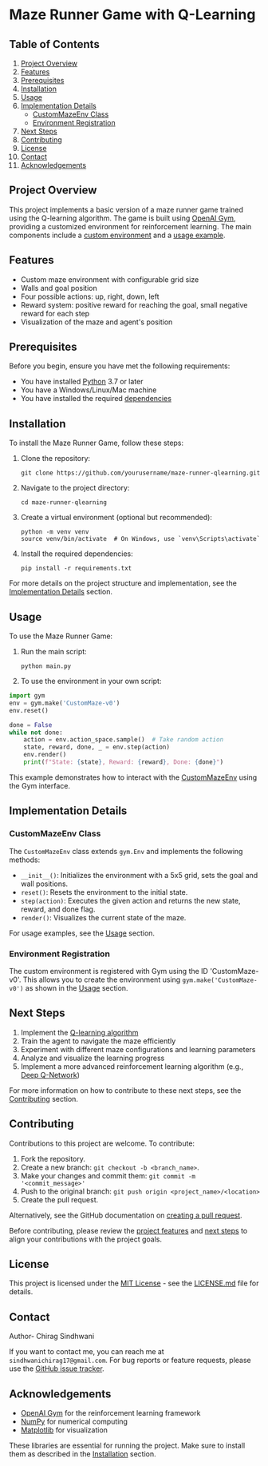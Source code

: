 # Maze Runner Game with Q-Learning

## Table of Contents
1. [Project Overview](#project-overview)
2. [Features](#features)
3. [Prerequisites](#prerequisites)
4. [Installation](#installation)
5. [Usage](#usage)
6. [Implementation Details](#implementation-details)
   - [CustomMazeEnv Class](#custommazeenv-class)
   - [Environment Registration](#environment-registration)
7. [Next Steps](#next-steps)
8. [Contributing](#contributing)
9. [License](#license)
10. [Contact](#contact)
11. [Acknowledgements](#acknowledgements)

## Project Overview

This project implements a basic version of a maze runner game trained using the Q-learning algorithm. The game is built using [OpenAI Gym](https://gym.openai.com/), providing a customized environment for reinforcement learning. The main components include a [custom environment](#custommazeenv-class) and a [usage example](#usage).

## Features

- Custom maze environment with configurable grid size
- Walls and goal position
- Four possible actions: up, right, down, left
- Reward system: positive reward for reaching the goal, small negative reward for each step
- Visualization of the maze and agent's position

## Prerequisites

Before you begin, ensure you have met the following requirements:
* You have installed [Python](https://www.python.org/downloads/) 3.7 or later
* You have a Windows/Linux/Mac machine
* You have installed the required [dependencies](#acknowledgements)

## Installation

To install the Maze Runner Game, follow these steps:

1. Clone the repository:
   ```
   git clone https://github.com/yourusername/maze-runner-qlearning.git
   ```
2. Navigate to the project directory:
   ```
   cd maze-runner-qlearning
   ```
3. Create a virtual environment (optional but recommended):
   ```
   python -m venv venv
   source venv/bin/activate  # On Windows, use `venv\Scripts\activate`
   ```
4. Install the required dependencies:
   ```
   pip install -r requirements.txt
   ```

For more details on the project structure and implementation, see the [Implementation Details](#implementation-details) section.

## Usage

To use the Maze Runner Game:

1. Run the main script:
   ```
   python main.py
   ```

2. To use the environment in your own script:

```python
import gym
env = gym.make('CustomMaze-v0')
env.reset()

done = False
while not done:
    action = env.action_space.sample()  # Take random action
    state, reward, done, _ = env.step(action)
    env.render()
    print(f"State: {state}, Reward: {reward}, Done: {done}")
```

This example demonstrates how to interact with the [CustomMazeEnv](#custommazeenv-class) using the Gym interface.

## Implementation Details

### CustomMazeEnv Class

The `CustomMazeEnv` class extends `gym.Env` and implements the following methods:

- `__init__()`: Initializes the environment with a 5x5 grid, sets the goal and wall positions.
- `reset()`: Resets the environment to the initial state.
- `step(action)`: Executes the given action and returns the new state, reward, and done flag.
- `render()`: Visualizes the current state of the maze.

For usage examples, see the [Usage](#usage) section.

### Environment Registration

The custom environment is registered with Gym using the ID 'CustomMaze-v0'. This allows you to create the environment using `gym.make('CustomMaze-v0')` as shown in the [Usage](#usage) section.

## Next Steps

1. Implement the [Q-learning algorithm](https://en.wikipedia.org/wiki/Q-learning)
2. Train the agent to navigate the maze efficiently
3. Experiment with different maze configurations and learning parameters
4. Analyze and visualize the learning progress
5. Implement a more advanced reinforcement learning algorithm (e.g., [Deep Q-Network](https://arxiv.org/abs/1312.5602))

For more information on how to contribute to these next steps, see the [Contributing](#contributing) section.

## Contributing

Contributions to this project are welcome. To contribute:

1. Fork the repository.
2. Create a new branch: `git checkout -b <branch_name>`.
3. Make your changes and commit them: `git commit -m '<commit_message>'`
4. Push to the original branch: `git push origin <project_name>/<location>`
5. Create the pull request.

Alternatively, see the GitHub documentation on [creating a pull request](https://help.github.com/articles/creating-a-pull-request/).

Before contributing, please review the [project features](#features) and [next steps](#next-steps) to align your contributions with the project goals.

## License

This project is licensed under the [MIT License](https://opensource.org/licenses/MIT) - see the [LICENSE.md](LICENSE.md) file for details.

## Contact
Author- Chirag Sindhwani

If you want to contact me, you can reach me at `sindhwanichirag17@gmail.com`. For bug reports or feature requests, please use the [GitHub issue tracker](https://github.com/yourusername/maze-runner-qlearning/issues).

## Acknowledgements

- [OpenAI Gym](https://gym.openai.com/) for the reinforcement learning framework
- [NumPy](https://numpy.org/) for numerical computing
- [Matplotlib](https://matplotlib.org/) for visualization

These libraries are essential for running the project. Make sure to install them as described in the [Installation](#installation) section.
